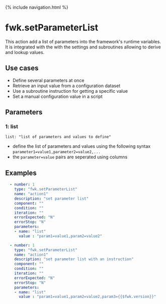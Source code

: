 {% include navigation.html %}

# fwk.setParameterList

This action add a list of parameters into the framework's runtime variables.  
It is integrated with the with the settings and subroutines allowing to derive and lookup values. 

## Use cases

* Define several parameters at once
* Retrieve an input value from a configuration dataset
* Use a subroutine instruction for getting a specific value
* Set a manual configuration value in a script

## Parameters

### 1: list

`list: "list of parameters and values to define"`
* define the list of parameters and values using the following syntax `parameter1=value1,parameter2=value2,...`
* the `parameter=value` pairs are seperated using columns


## Examples

```yaml
  - number: 1
    type: "fwk.setParameterList"
    name: "action1"
    description: "set parameter list"
    component: ""
    condition: ""
    iteration: ""
    errorExpected: "N"
    errorStop: "N"
    parameters:
    - name: "list"
      value : "param1=value1,param2=value2"
```

```yaml
  - number: 1
    type: "fwk.setParameterList"
    name: "action1"
    description: "set parameter list with an instruction"
    component: ""
    condition: ""
    iteration: ""
    errorExpected: "N"
    errorStop: "N"
    parameters:
    - name: "list"
      value : "param1=value1,param2=value2,param3={{$fwk.version}}"
```
